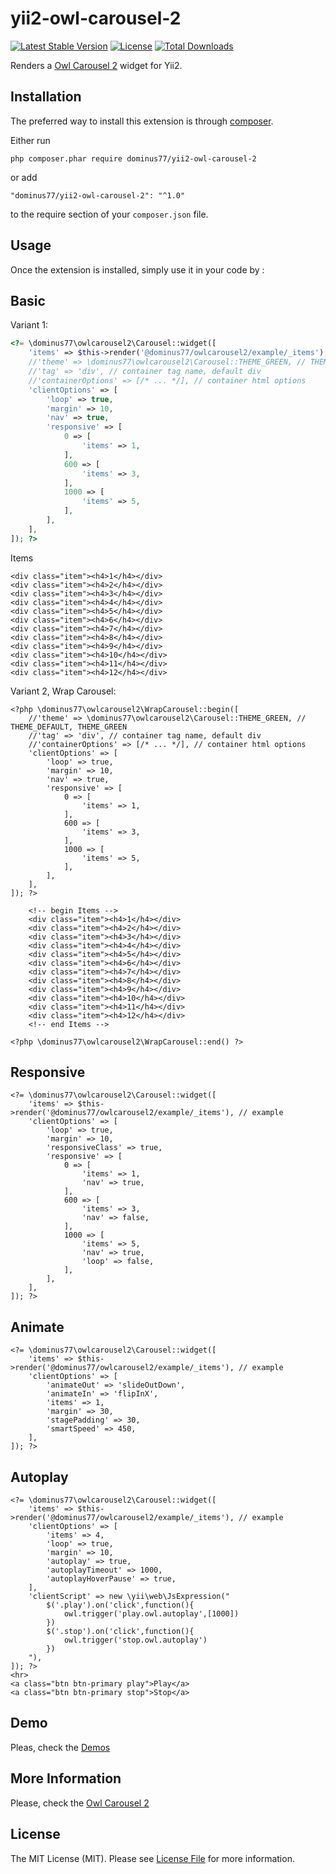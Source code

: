 # yii2-owl-carousel-2

[![Latest Stable Version](https://poser.pugx.org/dominus77/yii2-owl-carousel-2/v/stable)](https://packagist.org/packages/dominus77/yii2-owl-carousel-2)
[![License](https://poser.pugx.org/dominus77/yii2-owl-carousel-2/license)](https://github.com/Dominus77/yii2-owl-carousel-2/blob/master/LICENSE.md)
[![Total Downloads](https://poser.pugx.org/dominus77/yii2-owl-carousel-2/downloads)](https://packagist.org/packages/dominus77/yii2-owl-carousel-2)

Renders a [Owl Carousel 2](https://owlcarousel2.github.io/OwlCarousel2/) widget for Yii2.


## Installation
The preferred way to install this extension is through [composer](http://getcomposer.org/download/).

Either run

```
php composer.phar require dominus77/yii2-owl-carousel-2
```

or add

```
"dominus77/yii2-owl-carousel-2": "^1.0"
```

to the require section of your `composer.json` file.


## Usage
Once the extension is installed, simply use it in your code by  :

## Basic
Variant 1:
```php
<?= \dominus77\owlcarousel2\Carousel::widget([
    'items' => $this->render('@dominus77/owlcarousel2/example/_items'), // example
    //'theme' => \dominus77\owlcarousel2\Carousel::THEME_GREEN, // THEME_DEFAULT, THEME_GREEN
    //'tag' => 'div', // container tag name, default div
    //'containerOptions' => [/* ... */], // container html options
    'clientOptions' => [
        'loop' => true,
        'margin' => 10,
        'nav' => true,
        'responsive' => [
            0 => [
                'items' => 1,
            ],
            600 => [
                'items' => 3,
            ],
            1000 => [
                'items' => 5,
            ],
        ],
    ],
]); ?>
```
Items
```
<div class="item"><h4>1</h4></div>
<div class="item"><h4>2</h4></div>
<div class="item"><h4>3</h4></div>
<div class="item"><h4>4</h4></div>
<div class="item"><h4>5</h4></div>
<div class="item"><h4>6</h4></div>
<div class="item"><h4>7</h4></div>
<div class="item"><h4>8</h4></div>
<div class="item"><h4>9</h4></div>
<div class="item"><h4>10</h4></div>
<div class="item"><h4>11</h4></div>
<div class="item"><h4>12</h4></div>
```

Variant 2, Wrap Carousel:

```
<?php \dominus77\owlcarousel2\WrapCarousel::begin([
    //'theme' => \dominus77\owlcarousel2\Carousel::THEME_GREEN, // THEME_DEFAULT, THEME_GREEN
    //'tag' => 'div', // container tag name, default div
    //'containerOptions' => [/* ... */], // container html options
    'clientOptions' => [
        'loop' => true,
        'margin' => 10,
        'nav' => true,
        'responsive' => [
            0 => [
                'items' => 1,
            ],
            600 => [
                'items' => 3,
            ],
            1000 => [
                'items' => 5,
            ],
        ],
    ],
]); ?>

    <!-- begin Items -->
    <div class="item"><h4>1</h4></div>
    <div class="item"><h4>2</h4></div>
    <div class="item"><h4>3</h4></div>
    <div class="item"><h4>4</h4></div>
    <div class="item"><h4>5</h4></div>
    <div class="item"><h4>6</h4></div>
    <div class="item"><h4>7</h4></div>
    <div class="item"><h4>8</h4></div>
    <div class="item"><h4>9</h4></div>
    <div class="item"><h4>10</h4></div>
    <div class="item"><h4>11</h4></div>
    <div class="item"><h4>12</h4></div>
    <!-- end Items -->

<?php \dominus77\owlcarousel2\WrapCarousel::end() ?>
```

## Responsive
```
<?= \dominus77\owlcarousel2\Carousel::widget([
    'items' => $this->render('@dominus77/owlcarousel2/example/_items'), // example
    'clientOptions' => [
        'loop' => true,
        'margin' => 10,
        'responsiveClass' => true,
        'responsive' => [
            0 => [
                'items' => 1,
                'nav' => true,
            ],
            600 => [
                'items' => 3,
                'nav' => false,
            ],
            1000 => [
                'items' => 5,
                'nav' => true,
                'loop' => false,
            ],
        ],
    ],
]); ?>
```

## Animate
```
<?= \dominus77\owlcarousel2\Carousel::widget([
    'items' => $this->render('@dominus77/owlcarousel2/example/_items'), // example
    'clientOptions' => [
        'animateOut' => 'slideOutDown',
        'animateIn' => 'flipInX',
        'items' => 1,
        'margin' => 30,
        'stagePadding' => 30,
        'smartSpeed' => 450,
    ],
]); ?>
```

## Autoplay
```
<?= \dominus77\owlcarousel2\Carousel::widget([
    'items' => $this->render('@dominus77/owlcarousel2/example/_items'), // example
    'clientOptions' => [
        'items' => 4,
        'loop' => true,
        'margin' => 10,
        'autoplay' => true,
        'autoplayTimeout' => 1000,
        'autoplayHoverPause' => true,
    ],
    'clientScript' => new \yii\web\JsExpression("
        $('.play').on('click',function(){
            owl.trigger('play.owl.autoplay',[1000])
        })
        $('.stop').on('click',function(){
            owl.trigger('stop.owl.autoplay')
        })
    "),
]); ?>
<hr>
<a class="btn btn-primary play">Play</a>
<a class="btn btn-primary stop">Stop</a>
```

## Demo
Pleas, check the [Demos](https://owlcarousel2.github.io/OwlCarousel2/demos/demos.html)

## More Information
Please, check the [Owl Carousel 2](https://owlcarousel2.github.io/OwlCarousel2/)

## License
The MIT License (MIT). Please see [License File](https://github.com/Dominus77/yii2-owl-carousel-2/blob/master/LICENSE.md) for more information.

